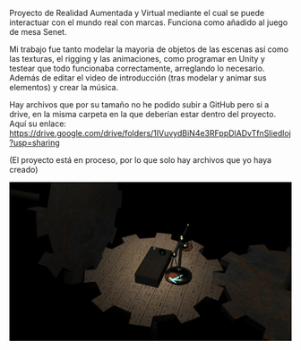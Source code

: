 Proyecto de Realidad Aumentada y Virtual mediante el cual se puede interactuar con el mundo real con marcas. Funciona como añadido al juego de mesa Senet.


Mi trabajo fue tanto modelar la mayoria de objetos de las escenas así como las texturas, el rigging y las animaciones, como programar en Unity y testear que todo funcionaba correctamente, arreglando lo necesario. Además de editar el video de introducción (tras modelar y animar sus elementos) y crear la música.

Hay archivos que por su tamaño no he podido subir a GitHub pero si a drive, en la misma carpeta en la que deberían estar dentro del proyecto. Aquí su enlace:
https://drive.google.com/drive/folders/1IVuvydBiN4e3RFppDlADvTfnSIiedloj?usp=sharing


(El proyecto está en proceso, por lo que solo hay archivos que yo haya creado)

![alt text](https://raw.githubusercontent.com/IviRome/Portfolio/master/Juego_AR_VR/Vista_Rapida/Escena.jpg)
